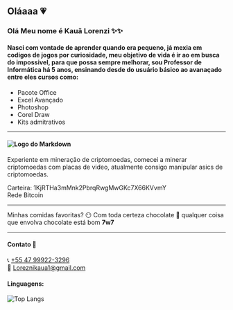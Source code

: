 ## Oláaaa 💗

### Olá Meu nome é Kauã Lorenzi ✨✨

#### Nasci com vontade de aprender quando era pequeno, já mexia em codigos de jogos por curiosidade, meu objetivo de vida é ir ao em busca do impossivel, para que possa sempre melhorar, sou Professor de Informática há 5 anos, ensinando desde do usuário básico ao avanaçado entre eles cursos como:

- Pacote Office
- Excel Avançado
- Photoshop
- Corel Draw
- Kits admitrativos

________________
#### ![Logo do Markdown](https://img.shields.io/badge/Bitcoin-000000?style=for-the-badge&logo=bitcoin&logoColor=white "Markdown")
Experiente em mineração de criptomoedas, comecei a minerar criptomoedas com placas de video, atualmente consigo manipular asics de criptomoedas. 

Carteira:
1KjRTHa3mMnk2PbrqRwgMwGKc7X66KVvmY   
Rede Bitcoin
____________________________
 
  Minhas comidas favoritas? 😶 Com toda certeza chocolate 🍫 qualquer coisa que envolva chocolate está bom **7w7** 
 
___

#### Contato 📱
   
   📞 [+55 47 99922-3296](https://wa.me/5547999223296)  
   📨 Loreznikaua1@gmail.com

#### Linguagens:

![Top Langs](https://github-readme-stats.vercel.app/api/top-langs/?username=Kilmo0&hide_progress=false)


